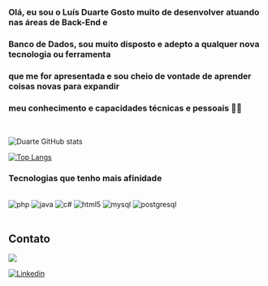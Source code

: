 ### Olá, eu sou o Luís Duarte Gosto muito de desenvolver atuando nas áreas de Back-End e
### Banco de Dados, sou muito disposto e adepto a qualquer nova tecnologia ou ferramenta 
### que me for apresentada e sou cheio de vontade de aprender coisas novas para expandir
### meu conhecimento e capacidades técnicas e pessoais 🧑‍💻

<br>

![Duarte GitHub stats](https://github-readme-stats.vercel.app/api?username=devLuis-Duarte&show_icons=true&theme=highcontrast)

[![Top Langs](https://github-readme-stats.vercel.app/api/top-langs/?username=devLuis-Duarte)](https://github.com/anuraghazra/github-readme-stats)

### Tecnologias que tenho mais afinidade

<div style="display: inline_block">
<br>
    <img algin="center" alt="php" src="https://img.shields.io/badge/PHP-777BB4?style=for-the-badge&logo=php&logoColor=white"/>
    <img algin="center" alt="java" src="https://img.shields.io/badge/Java-ED8B00?style=for-the-badge&logo=java&logoColor=white"/>
    <img algin="center" alt="c#" src="https://img.shields.io/badge/C%23-239120?style=for-the-badge&logo=c-sharp&logoColor=white"/>
    <img algin="center" alt="html5" src="https://img.shields.io/badge/HTML5-E34F26?style=for-the-badge&logo=html5&logoColor=white"/>
    <img algin="center" alt="mysql" src="https://img.shields.io/badge/MySQL-00000F?style=for-the-badge&logo=mysql&logoColor=white"/>
     <img algin="center" alt="postgresql" src="https://img.shields.io/badge/PostgreSQL-316192?style=for-the-badge&logo=postgresql&logoColor=white"/>
</div>

<br>

## Contato

<div>
<a href="mailto:luismiguelsaldanha9@gmail.com"><img src="https://img.shields.io/badge/Gmail-D14836?style=for-the-badge&logo=gmail&logoColor=whit" targe=" _blank"></a>

[![Linkedin](https://img.shields.io/badge/LinkedIn-0077B5?style=for-the-badge&logo=linkedin&logoColor=white)](https://www.linkedin.com/in/luisduarte9/)
</div>

